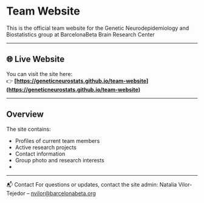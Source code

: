 # Team Website

This is the official team website for the Genetic Neurodepidemiology and Biostatistics group at BarcelonaBeta Brain Research Center

---

## 🌐 Live Website
You can visit the site here:  
👉 **[https://geneticneurostats.github.io/team-website](https://geneticneurostats.github.io/team-website)**

---

## Overview

The site contains:
- Profiles of current team members
- Active research projects
- Contact information
- Group photo and research interests
- 

---

📬 Contact
For questions or updates, contact the site admin:
Natalia Vilor-Tejedor – nvilor@barcelonabeta.org
